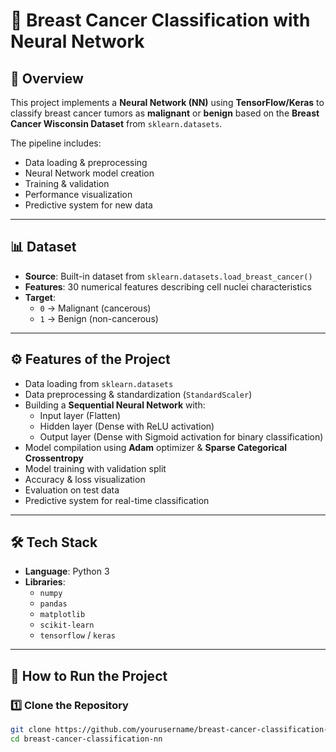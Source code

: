 # 🧠 Breast Cancer Classification with Neural Network

## 📌 Overview
This project implements a **Neural Network (NN)** using **TensorFlow/Keras** to classify breast cancer tumors as **malignant** or **benign** based on the **Breast Cancer Wisconsin Dataset** from `sklearn.datasets`.

The pipeline includes:
- Data loading & preprocessing
- Neural Network model creation
- Training & validation
- Performance visualization
- Predictive system for new data

---

## 📊 Dataset
- **Source**: Built-in dataset from `sklearn.datasets.load_breast_cancer()`
- **Features**: 30 numerical features describing cell nuclei characteristics
- **Target**:
  - `0` → Malignant (cancerous)
  - `1` → Benign (non-cancerous)

---

## ⚙️ Features of the Project
- Data loading from `sklearn.datasets`
- Data preprocessing & standardization (`StandardScaler`)
- Building a **Sequential Neural Network** with:
  - Input layer (Flatten)
  - Hidden layer (Dense with ReLU activation)
  - Output layer (Dense with Sigmoid activation for binary classification)
- Model compilation using **Adam** optimizer & **Sparse Categorical Crossentropy**
- Model training with validation split
- Accuracy & loss visualization
- Evaluation on test data
- Predictive system for real-time classification

---

## 🛠️ Tech Stack
- **Language**: Python 3
- **Libraries**:
  - `numpy`
  - `pandas`
  - `matplotlib`
  - `scikit-learn`
  - `tensorflow` / `keras`

---

## 🚀 How to Run the Project

### 1️⃣ Clone the Repository
```bash
git clone https://github.com/yourusername/breast-cancer-classification-nn.git
cd breast-cancer-classification-nn
